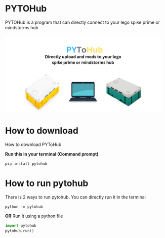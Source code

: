 # PYTOHub

PYTOHub is a program that can directly connect to your lego spike prime or mindstorms hub

![alt text](banner.png)

# How to download

How to download PYToHub

**Run this in your terminal (Command prompt)**
```
pip install pytohub
```

# How to run pytohub
There is 2 ways to run pytohub.
You can directly run it in the terminal
```
python -m pytohub
```
**OR**
Run it using a python file
```py
import pytohub
pytohub.run()
```